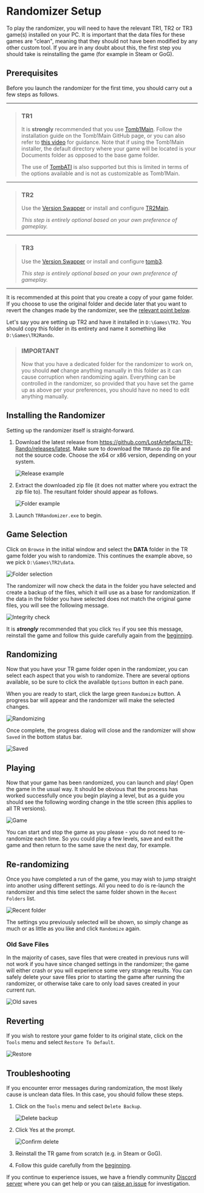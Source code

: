 # Randomizer Setup

To play the randomizer, you will need to have the relevant TR1, TR2 or TR3 game(s) installed on your PC. It is important that the data files for these games are "clean", meaning that they should not have been modified by any other custom tool. If you are in any doubt about this, the first step you should take is reinstalling the game (for example in Steam or GoG).

## Prerequisites

Before you launch the randomizer for the first time, you should carry out a few steps as follows.
***
> ### TR1
> It is **strongly** recommended that you use [Tomb1Main](https://github.com/LostArtefacts/Tomb1Main). Follow the installation guide on the Tomb1Main GitHub page, or you can also refer to [this video](https://www.youtube.com/watch?v=WfyHin4Hpgs) for guidance. Note that if using the Tomb1Main installer, the default directory where your game will be located is your Documents folder as opposed to the base game folder.
> 
> The use of [TombATI](https://github.com/Carlmundo/TombRaider-AutomatedFix) is also supported but this is limited in terms of the options available and is not as customizable as Tomb1Main.
***
> ### TR2
> Use the [Version Swapper](https://github.com/TombRunners/tr2-version-swapper) or install and configure [TR2Main](https://github.com/Arsunt/TR2Main).
>
> _This step is entirely optional based  on your own preference of gameplay._
***
> ### TR3
> Use the [Version Swapper](https://github.com/TombRunners/tr3-version-swapper) or install and configure [tomb3](https://github.com/Trxyebeep/tomb3).
>
> _This step is entirely optional based on your own preference of gameplay._
***
It is recommended at this point that you create a copy of your game folder. If you choose to use the original folder and decide later that you want to revert the changes made by the randomizer, see the [relevant point below](USING.md#reverting).

Let's say you are setting up TR2 and have it installed in `D:\Games\TR2`. You should copy this folder in its entirety and name it something like `D:\Games\TR2Rando`.

> ### IMPORTANT
> Now that you have a dedicated folder for the randomizer to work on, you should **_not_** change anything manually in this folder as it can cause corruption when randomizing again. Everything can be controlled in the randomizer, so provided that you have set the game up as above per your preferences, you should have no need to edit anything manually.

## Installing the Randomizer
Setting up the randomizer itself is straight-forward.
1. Download the latest release from https://github.com/LostArtefacts/TR-Rando/releases/latest. Make sure to download the `TRRando` zip file and not the source code. Choose the x64 or x86 version, depending on your system.

    ![Release example](Resources/Using/release.png)
    
2. Extract the downloaded zip file (it does not matter where you extract the zip file to). The resultant folder should appear as follows.

    ![Folder example](Resources/Using/randofolder.png)
    
3. Launch `TRRandomizer.exe` to begin.

## Game Selection
Click on `Browse` in the initial window and select the **DATA** folder in the TR game folder you wish to randomize. This continues the example above, so we pick `D:\Games\TR2\data`.

![Folder selection](Resources/Using/firstwindow.png)

The randomizer will now check the data in the folder you have selected and create a backup of the files, which it will use as a base for randomization. If the data in the folder you have selected does not match the original game files, you will see the following message.

![Integrity check](Resources/Using/integrity.png)

It is **_strongly_** recommended that you click `Yes` if you see this message, reinstall the game and follow this guide carefully again from the [beginning](USING.md#randomizer-setup).

## Randomizing
Now that you have your TR game folder open in the randomizer, you can select each aspect that you wish to randomize. There are several options available, so be sure to click the available `Options` button in each pane.

When you are ready to start, click the large green `Randomize` button. A progress bar will appear and the randomizer will make the selected changes.

![Randomizing](Resources/Using/randomizing.png)

Once complete, the progress dialog will close and the randomizer will show `Saved` in the bottom status bar.

![Saved](Resources/Using/saved.png)

## Playing
Now that your game has been randomized, you can launch and play! Open the game in the usual way. It should be obvious that the process has worked successfully once you begin playing a level, but as a guide you should see the following wording change in the title screen (this applies to all TR versions).

![Game](Resources/Using/game.png)

You can start and stop the game as you please - you do not need to re-randomize each time. So you could play a few levels, save and exit the game and then return to the same save the next day, for example.

## Re-randomizing
Once you have completed a run of the game, you may wish to jump straight into another using different settings. All you need to do is re-launch the randomizer and this time select the same folder shown in the `Recent Folders` list.

![Recent folder](Resources/Using/recentfolder.png)

The settings you previously selected will be shown, so simply change as much or as little as you like and click `Randomize` again.

### Old Save Files
In the majority of cases, save files that were created in previous runs will not work if you have since changed settings in the randomizer; the game will either crash or you will experience some very strange results. You can safely delete your save files prior to starting the game after running the randomizer, or otherwise take care to only load saves created in your current run.

![Old saves](Resources/Using/deletesaves.png)

## Reverting
If you wish to restore your game folder to its original state, click on the `Tools` menu and select `Restore To Default`.

![Restore](Resources/Using/restore.png)

## Troubleshooting
If you encounter error messages during randomization, the most likely cause is unclean data files. In this case, you should follow these steps.

1. Click on the `Tools` menu and select `Delete Backup`.

    ![Delete backup](Resources/Using/deletebackup.png)

2. Click Yes at the prompt.

    ![Confirm delete](Resources/Using/confirmdelete.png)

3. Reinstall the TR game from scratch (e.g. in Steam or GoG).
4. Follow this guide carefully from the [beginning](USING.md#randomizer-setup).

If you continue to experience issues, we have a friendly community [Discord server](https://discord.gg/f4bUqwgcCN) where you can get help or you can [raise an issue](https://github.com/LostArtefacts/TR-Rando/issues/new) for investigation.
